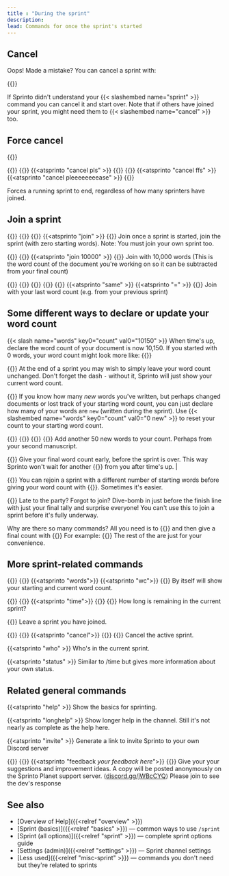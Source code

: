 ```yaml
---
title : "During the sprint"
description: 
lead: Commands for once the sprint's started
---
```


## Cancel

Oops! Made a mistake? You can cancel a sprint with:

{{<slash name="cancel" >}}
<br>

If Sprinto didn't understand your {{< slashembed name="sprint" >}} command you can cancel it and start over. Note that if others have joined your sprint, you might need them to {{< slashembed name="cancel" >}} too.

## Force cancel

{{<tag-mc>}}

{{<slash name="admin-force-cancel" >}} 
{{<alts>}}
{{<atsprinto "cancel pls" >}} 
{{<slash name="cancel" key0="please" val0="True" >}} 
{{<slash name="sprint" key0="options" val0="cancel pls" >}} 
{{<atsprinto "cancel ffs" >}} 
{{<atsprinto "cancel pleeeeeeeease" >}} 
{{</alts>}}

Forces a running sprint to end, regardless of how many sprinters have joined.

## Join a sprint
{{<slash name="join" >}}
{{<alts>}}
{{<slash name="join" key0="count" val0="0" >}}
{{<atsprinto "join" >}} 
{{</alts>}}
Join once a sprint is started, join the sprint (with zero starting words). Note: You must join your own sprint too.

{{<slash name="join" key0="count" val0="10000" >}}
{{<alts>}}
{{<atsprinto "join 10000" >}} 
{{</alts>}}
Join with 10,000 words (This is the word count of the document you're working on so it can be subtracted from your final count)

{{<slash name="same" >}}
{{<alts>}}
{{<slash name="join" key0="count" val0="same" >}}
{{<slash name="join" key0="count" val0="last" >}}
{{<slash name="join" key0="count" val0="=" >}}
{{<atsprinto "same" >}} 
{{<atsprinto "=" >}} 
{{</alts>}}
Join with your last word count (e.g. from your previous sprint)

## Some different ways to declare or update your word count
{{< slash name="words" key0="count" val0="10150" >}}
When time's up, declare the word count of your document is now 10,150. If you started with 0 words, your word count might look more like: {{<slashembed name="words" key0="count" val0="150" >}}

{{<slash name="words" key0="count" val0="\-" >}}
At the end of a sprint you may wish to simply leave your word count unchanged. Don't forget the dash `-` without it, Sprinto will just show your current word count.

{{<slash name="words" key0="count" val0="150 new" >}}
If you know how many _new_ words you've written, but perhaps changed documents or lost track of your starting word count, you can just declare how many of your words are `new` (written during the sprint). Use {{< slashembed name="words" key0="count" val0="0 new" >}} to reset your count to your starting word count.

{{<slash name="words" key0="count" val0="+50" >}}
{{<alts>}}
{{<slash name="words" key0="count" val0="add 50" >}}
{{</alts>}}
Add another 50 new words to your count. Perhaps from your second manuscript. 

{{<slash name="words" key0="count" val0="10150 final" >}}
Give your final word count early, before the sprint is over. This way Sprinto won't wait for another {{<slashembed name="words">}} from you after time's up. |

{{<slash name="join" key0="count" val0="15000" >}}
You can rejoin a sprint with a different number of starting words before giving your word count with {{<slashembed name="words">}}. Sometimes it's easier. 

{{<slash name="join" key0="count" val0="just 200 final" >}}
Late to the party? Forgot to join? Dive-bomb in just before the finish line with just your final tally and surprise everyone! You can't use this to join a sprint before it's fully underway. 

Why are there so many commands? All you need is to
{{<slash name="join" >}}
and then give a final count with 
{{<slash name="words" key0="count" val0="_your word count_">}}
For example:
{{<slash name="words" key0="count" val0="150">}}
The rest of the are just for your convenience.

## More sprint-related commands

{{<slash name="words" >}}
{{<alts>}}
{{<atsprinto "words">}}
{{<atsprinto "wc">}}
{{</alts>}}
By itself will show your starting and current word count.

{{<slash name="time" >}}
{{<alts>}}
{{<atsprinto "time">}}
{{<slash name="sprint" key0="options" val0="time" >}}
{{</alts>}}
How long is remaining in the current sprint?

{{<slash name="leave" >}}
Leave a sprint you have joined.

{{<slash name="cancel" >}}
{{<alts>}}
{{<atsprinto "cancel">}}
{{<slash name="sprint" key0="options" val0="cancel" >}}
{{</alts>}}
Cancel the active sprint.

{{<atsprinto "who" >}}
Who's in the current sprint.

{{<atsprinto "status" >}}
Similar to /time but gives more information about your own status.

## Related general commands

{{<atsprinto "help" >}}
Show the basics for sprinting.

{{<atsprinto "longhelp" >}}
Show longer help in the channel. Still it's not nearly as complete as the help here.

{{<atsprinto "invite" >}}
Generate a link to invite Sprinto to your own Discord server

{{<slash name="feedback" >}}
{{<alts>}}
{{<atsprinto "feedback _your feedback here_">}}
{{</alts>}}
Give your your suggestions and improvement ideas. A copy will be posted anonymously on the Sprinto Planet support server. ⟨[discord.gg/jWBcCYQ](https://discord.gg/jWBcCYQ)⟩ Please join to see the dev's response

## See also
- [Overview of Help]({{<relref "overview" >}}) 
- [Sprint (basics)]({{<relref "basics" >}}) — common ways to use `/sprint`
- [Sprint (all options)]({{<relref "sprint" >}}) — complete sprint options guide
- [Settings (admin)]({{<relref "settings" >}}) — Sprint channel settings
- [Less used]({{<relref "misc-sprint" >}}) — commands you don't need but they're related to sprints
